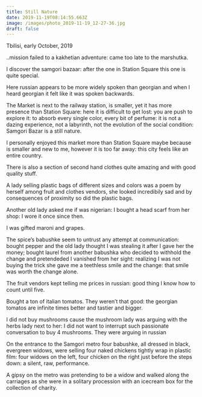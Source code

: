 ```yaml
---
title: Still Nature
date: 2019-11-19T08:14:55.663Z
image: /images/photo_2019-11-19_12-27-36.jpg
draft: false
---
```

Tbilisi, early October, 2019

..mission failed to a kakhetian adventure: came too late to the marshutka. 

I discover the samgori bazaar: after the one in Station Square this one is quite special.

Here russian appears to be more widely spoken than georgian and when I heard georgian it felt like it was spoken backwards. 

The Market is next to the railway station, is smaller, yet it has more presence than Station Square: here it is difficult to get lost: you are push to explore it: to absorb every single color, every bit of perfume: it is not a dazing experience, not a labyrinth, not the evolution of the social condition: Samgori Bazar is a still nature.

I personally enjoyed this market more than Station Square maybe because is smaller and new to me, however it is too far away: this city feels like an entire country.

There is also a section of second hand clothes quite amazing and with good quality stuff.

A lady selling plastic bags of different sizes and colors was a poem by herself among fruit and clothes vendors, she looked incredibily sad and by consequences of proximity so did the plastic bags.

Another old lady asked me if was nigerian: I bought a head scarf from her shop: I wore it once since then.

I was gifted maroni and grapes.

The spice’s babushke seem to untrust any attempt at communication: bought pepper and the old lady thought I was stealing it after I gave her the money; bought laurel from another babushka who decided to withhold the change and pretendeded I vanished from her sight: realizing I was not buying the trick she gave me a teethless smile and the change: that smile was worth the change alone.

The fruit vendors kept telling me prices in russian: good thing I know how to count until five.

Bought a ton of italian tomatos. They weren’t that good: the georgian tomatos are infinite times better and tastier and bigger.

I did not buy mushrooms cause the mushroom lady was arguing with the herbs lady next to her: I did not want to interrupt such passionate conversation to buy 4 mushrooms. They were arguing in russian

On the entrance to the Samgori metro four babushke, all dressed in black, evergreen widows, were selling four naked chickens tightly wrap in plastic film: four widows on the left, four chicken on the right just before the steps down: a silent, raw, performance. 

A gipsy on the metro was pretending to be a widow and walked along the carriages as she were in a solitary procession with an icecream box for the collection of charity.
